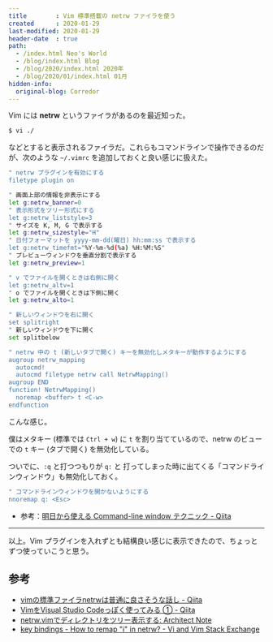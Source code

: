 ```yaml
---
title        : Vim 標準搭載の netrw ファイラを使う
created      : 2020-01-29
last-modified: 2020-01-29
header-date  : true
path:
  - /index.html Neo's World
  - /blog/index.html Blog
  - /blog/2020/index.html 2020年
  - /blog/2020/01/index.html 01月
hidden-info:
  original-blog: Corredor
---
```


Vim には __netrw__ というファイラがあるのを最近知った。

```bash
$ vi ./
```

などとすると表示されるファイラだ。これらもコマンドラインで操作できるのだが、次のような `~/.vimrc` を追加しておくと良い感じに扱えた。

```bash
" netrw プラグインを有効にする
filetype plugin on

" 画面上部の情報を非表示にする
let g:netrw_banner=0
" 表示形式をツリー形式にする
let g:netrw_liststyle=3
" サイズを K, M, G で表示する
let g:netrw_sizestyle="H"
" 日付フォーマットを yyyy-mm-dd(曜日) hh:mm:ss で表示する
let g:netrw_timefmt="%Y-%m-%d(%a) %H:%M:%S"
" プレビューウィンドウを垂直分割で表示する
let g:netrw_preview=1

" v でファイルを開くときは右側に開く
let g:netrw_altv=1
" o でファイルを開くときは下側に開く
let g:netrw_alto=1

" 新しいウィンドウを右に開く
set splitright
" 新しいウィンドウを下に開く
set splitbelow

" netrw 中の t (新しいタブで開く) キーを無効化しメタキーが動作するようにする
augroup netrw_mapping
  autocmd!
  autocmd filetype netrw call NetrwMapping()
augroup END
function! NetrwMapping()
  noremap <buffer> t <C-w>
endfunction
```

こんな感じ。

僕はメタキー (標準では `Ctrl + w`) に `t` を割り当てているので、netrw のビューでの `t` キー (タブで開く) を無効化している。

ついでに、`:q` と打つつもりが `q:` と 打ってしまった時に出てくる「コマンドラインウィンドウ」も無効化しておく。

```bash
" コマンドラインウィンドウを開かないようにする
nnoremap q: <Esc>
```

- 参考：[明日から使える Command-line window テクニック - Qiita](https://qiita.com/monaqa/items/e22e6f72308652fc81e2)

---

以上。Vim プラグインを入れずとも結構良い感じに表示できたので、ちょっとずつ使っていこうと思う。

## 参考

- [vimの標準ファイラnetrwは普通に良さそうな話し - Qiita](https://qiita.com/gorilla0513/items/bf2f78dfec67242f5bcf)
- [VimをVisual Studio Codeっぽく使ってみる ① - Qiita](https://qiita.com/Chitama/items/d872b47112a4248a0dcd)
- [netrw.vimでディレクトリをツリー表示する: Architect Note](http://blog.tojiru.net/article/234400966.html)
- [key bindings - How to remap "i" in netrw? - Vi and Vim Stack Exchange](https://vi.stackexchange.com/questions/5531/how-to-remap-i-in-netrw)
